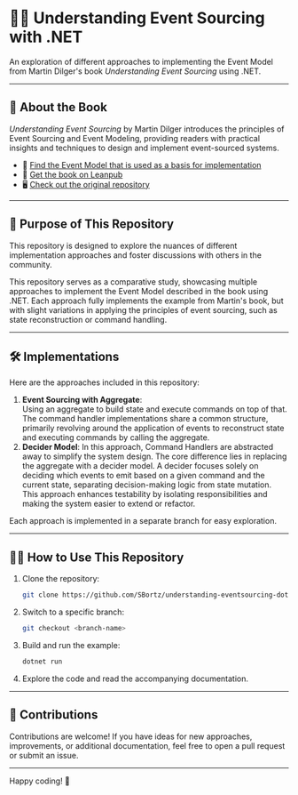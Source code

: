 # 🧑‍💻 Understanding Event Sourcing with .NET

An exploration of different approaches to implementing the Event Model from Martin Dilger's book *Understanding Event Sourcing* using .NET.

---

## 📘 About the Book

*Understanding Event Sourcing* by Martin Dilger introduces the principles of Event Sourcing and Event Modeling, providing readers with practical insights and techniques to design and implement event-sourced systems.

- 📐 [Find the Event Model that is used as a basis for implementation](https://miro.com/app/board/uXjVKvTN_NQ=/)
- 📖 [Get the book on Leanpub](https://leanpub.com/eventmodeling-and-eventsourcing)
- 🖥️ [Check out the original repository](https://github.com/dilgerma/eventsourcing-book)


---

## 🚀 Purpose of This Repository

This repository is designed to explore the nuances of different implementation approaches and foster discussions with others in the community.

This repository serves as a comparative study, showcasing multiple approaches to implement the Event Model described in the book using .NET. Each approach fully implements the example from Martin's book, but with slight variations in applying the principles of event sourcing, such as state reconstruction or command handling.&#x20;

---

## 🛠️ Implementations

Here are the approaches included in this repository:

1. **Event Sourcing with Aggregate**: \
   Using an aggregate to build state and execute commands on top of that. The command handler implementations share a common structure, primarily revolving around the application of events to reconstruct state and executing commands by calling the aggregate.&#x20;
2. **Decider Model**: In this approach, Command Handlers are abstracted away to simplify the system design. The core difference lies in replacing the aggregate with a decider model. A decider focuses solely on deciding which events to emit based on a given command and the current state, separating decision-making logic from state mutation. This approach enhances testability by isolating responsibilities and making the system easier to extend or refactor.

Each approach is implemented in a separate branch for easy exploration.

---

## 🧑‍🔬 How to Use This Repository

1. Clone the repository:
   ```bash
   git clone https://github.com/SBortz/understanding-eventsourcing-dotnet.git
   ```
2. Switch to a specific branch:
   ```bash
   git checkout <branch-name>
   ```
3. Build and run the example:
   ```bash
   dotnet run
   ```
4. Explore the code and read the accompanying documentation.

---

## 🤝 Contributions

Contributions are welcome! If you have ideas for new approaches, improvements, or additional documentation, feel free to open a pull request or submit an issue.

---

Happy coding! 🎉

